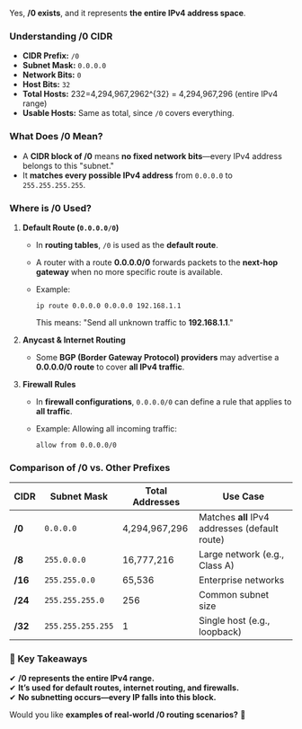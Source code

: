 Yes, **/0 exists**, and it represents **the entire IPv4 address space**.

### **Understanding /0 CIDR**

- **CIDR Prefix:** `/0`
- **Subnet Mask:** `0.0.0.0`
- **Network Bits:** `0`
- **Host Bits:** `32`
- **Total Hosts:** 232=4,294,967,2962^{32} = 4,294,967,296 (entire IPv4 range)
- **Usable Hosts:** Same as total, since `/0` covers everything.

### **What Does /0 Mean?**

- A **CIDR block of /0** means **no fixed network bits**—every IPv4 address belongs to this "subnet."
- It **matches every possible IPv4 address** from `0.0.0.0` to `255.255.255.255`.

### **Where is /0 Used?**

1. **Default Route (`0.0.0.0/0`)**
    
    - In **routing tables**, `/0` is used as the **default route**.
    - A router with a route **0.0.0.0/0** forwards packets to the **next-hop gateway** when no more specific route is available.
    - Example:
        
        ```
        ip route 0.0.0.0 0.0.0.0 192.168.1.1
        ```
        
        This means: "Send all unknown traffic to **192.168.1.1**."
2. **Anycast & Internet Routing**
    
    - Some **BGP (Border Gateway Protocol) providers** may advertise a **0.0.0.0/0 route** to cover **all IPv4 traffic**.
3. **Firewall Rules**
    
    - In **firewall configurations**, `0.0.0.0/0` can define a rule that applies to **all traffic**.
    - Example: Allowing all incoming traffic:
        
        ```
        allow from 0.0.0.0/0
        ```
        

### **Comparison of /0 vs. Other Prefixes**

|**CIDR**|**Subnet Mask**|**Total Addresses**|**Use Case**|
|---|---|---|---|
|**/0**|`0.0.0.0`|4,294,967,296|Matches **all** IPv4 addresses (default route)|
|**/8**|`255.0.0.0`|16,777,216|Large network (e.g., Class A)|
|**/16**|`255.255.0.0`|65,536|Enterprise networks|
|**/24**|`255.255.255.0`|256|Common subnet size|
|**/32**|`255.255.255.255`|1|Single host (e.g., loopback)|

### **🔹 Key Takeaways**

✔ **/0 represents the entire IPv4 range.**  
✔ **It’s used for default routes, internet routing, and firewalls.**  
✔ **No subnetting occurs—every IP falls into this block.**

Would you like **examples of real-world /0 routing scenarios?** 🚀



